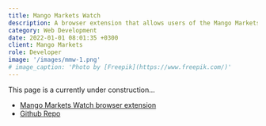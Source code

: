 ```yaml
---
title: Mango Markets Watch
description: A browser extension that allows users of the Mango Markets platform to easily monitor borrow, lend and funding rates
category: Web Development
date: 2022-01-01 08:01:35 +0300
client: Mango Markets
role: Developer
image: '/images/mmw-1.png'
# image_caption: 'Photo by [Freepik](https://www.freepik.com/)'
---
```


This page is a currently under construction...

- [Mango Markets Watch browser extension](https://chrome.google.com/webstore/detail/mango-markets-watch/blddhcmingjekbdflnhfnddlbgohohha)
- [Github Repo](https://github.com/rjpeterson/mango-markets-watch)

<!-- Utilized the Chrome Extensions API, AlpineJS and Typescript to create a custom browser extension that allows users of the Mango Markets derivatives trading platform to easily monitor borrow, lend and funding rates.  The extension also fetched information about accounts input by the user and allowed the user to set browser and OS alerts when certain market conditions were met. -->
